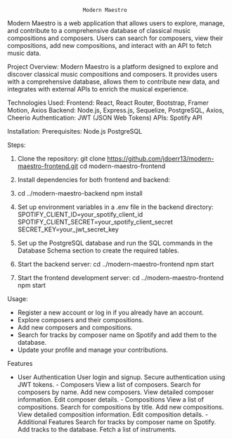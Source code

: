                             Modern Maestro

Modern Maestro is a web application that allows users to explore, manage, and contribute to a comprehensive database of classical music compositions and composers. Users can search for composers, view their compositions, add new compositions, and interact with an API to fetch music data.

Project Overview:
Modern Maestro is a platform designed to explore and discover classical music compositions and composers. It provides users with a comprehensive database, allows them to contribute new data, and integrates with external APIs to enrich the musical experience.


Technologies Used:
    Frontend: React, React Router, Bootstrap, Framer Motion, Axios
    Backend: Node.js, Express.js, Sequelize, PostgreSQL, Axios, Cheerio
    Authentication: JWT (JSON Web Tokens)
    APIs: Spotify API

Installation: 
    Prerequisites:
        Node.js
        PostgreSQL

Steps:
1. Clone the repository:
git clone https://github.com/jdoerr13/modern-maestro-frontend.git
cd modern-maestro-frontend

2. Install dependencies for both frontend and backend:
   
3. cd ../modern-maestro-backend
npm install

4. Set up environment variables in a .env file in the backend directory:
SPOTIFY_CLIENT_ID=your_spotify_client_id
SPOTIFY_CLIENT_SECRET=your_spotify_client_secret
SECRET_KEY=your_jwt_secret_key

5. Set up the PostgreSQL database and run the SQL commands in the Database Schema section to create the required tables.

6. Start the backend server:
cd ../modern-maestro-frontend
npm start

7. Start the frontend development server:
cd ../modern-maestro-frontend
npm start

Usage: 
 - Register a new account or log in if you already have an account.
 - Explore composers and their compositions.
 - Add new composers and compositions.
 - Search for tracks by composer name on Spotify and add them to the database.
 - Update your profile and manage your contributions.
  

Features
   - User Authentication
        User login and signup.
        Secure authentication using JWT tokens.
    - Composers
        View a list of composers.
        Search for composers by name.
        Add new composers.
        View detailed composer information.
        Edit composer details.
    - Compositions
        View a list of compositions.
        Search for compositions by title.
        Add new compositions.
        View detailed composition information.
        Edit composition details.
    - Additional Features
        Search for tracks by composer name on Spotify.
        Add tracks to the database.
        Fetch a list of instruments.
